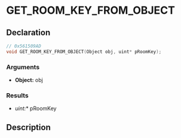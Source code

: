 # GET_ROOM_KEY_FROM_OBJECT

## Declaration
```cpp
// 0x561509AD
void GET_ROOM_KEY_FROM_OBJECT(Object obj, uint* pRoomKey);
```

### Arguments
- **Object:** obj

### Results
- **uint*:** pRoomKey

## Description

